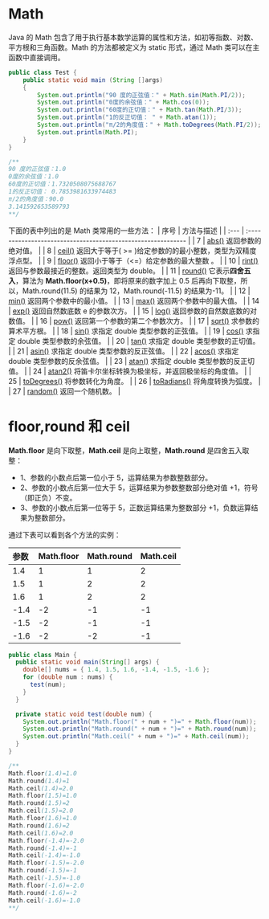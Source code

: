 # Math

Java 的 Math 包含了用于执行基本数学运算的属性和方法，如初等指数、对数、平方根和三角函数。Math 的方法都被定义为 static 形式，通过 Math 类可以在主函数中直接调用。

```java
public class Test {
    public static void main (String []args)
    {
        System.out.println("90 度的正弦值：" + Math.sin(Math.PI/2));
        System.out.println("0度的余弦值：" + Math.cos(0));
        System.out.println("60度的正切值：" + Math.tan(Math.PI/3));
        System.out.println("1的反正切值： " + Math.atan(1));
        System.out.println("π/2的角度值：" + Math.toDegrees(Math.PI/2));
        System.out.println(Math.PI);
    }
}

/**
90 度的正弦值：1.0
0度的余弦值：1.0
60度的正切值：1.7320508075688767
1的反正切值： 0.7853981633974483
π/2的角度值：90.0
3.141592653589793
**/
```

下面的表中列出的是 Math 类常用的一些方法：
| 序号 | 方法与描述 |
| :--- | :----------------------------------------------------------- |
| 7 | [abs()](https://www.runoob.com/java/number-abs.html) 返回参数的绝对值。 |
| 8 | [ceil()](https://www.runoob.com/java/number-ceil.html) 返回大于等于( >= )给定参数的的最小整数，类型为双精度浮点型。 |
| 9 | [floor()](https://www.runoob.com/java/number-floor.html) 返回小于等于（<=）给定参数的最大整数 。 |
| 10 | [rint()](https://www.runoob.com/java/number-rint.html) 返回与参数最接近的整数。返回类型为 double。 |
| 11 | [round()](https://www.runoob.com/java/number-round.html) 它表示**四舍五入**，算法为 **Math.floor(x+0.5)**，即将原来的数字加上 0.5 后再向下取整，所以，Math.round(11.5) 的结果为 12，Math.round(-11.5) 的结果为-11。 |
| 12 | [min()](https://www.runoob.com/java/number-min.html) 返回两个参数中的最小值。 |
| 13 | [max()](https://www.runoob.com/java/number-max.html) 返回两个参数中的最大值。 |
| 14 | [exp()](https://www.runoob.com/java/number-exp.html) 返回自然数底数 e 的参数次方。 |
| 15 | [log()](https://www.runoob.com/java/number-log.html) 返回参数的自然数底数的对数值。 |
| 16 | [pow()](https://www.runoob.com/java/number-pow.html) 返回第一个参数的第二个参数次方。 |
| 17 | [sqrt()](https://www.runoob.com/java/number-sqrt.html) 求参数的算术平方根。 |
| 18 | [sin()](https://www.runoob.com/java/number-sin.html) 求指定 double 类型参数的正弦值。 |
| 19 | [cos()](https://www.runoob.com/java/number-cos.html) 求指定 double 类型参数的余弦值。 |
| 20 | [tan()](https://www.runoob.com/java/number-tan.html) 求指定 double 类型参数的正切值。 |
| 21 | [asin()](https://www.runoob.com/java/number-asin.html) 求指定 double 类型参数的反正弦值。 |
| 22 | [acos()](https://www.runoob.com/java/number-acos.html) 求指定 double 类型参数的反余弦值。 |
| 23 | [atan()](https://www.runoob.com/java/number-atan.html) 求指定 double 类型参数的反正切值。 |
| 24 | [atan2()](https://www.runoob.com/java/number-atan2.html) 将笛卡尔坐标转换为极坐标，并返回极坐标的角度值。 |
| 25 | [toDegrees()](https://www.runoob.com/java/number-todegrees.html) 将参数转化为角度。 |
| 26 | [toRadians()](https://www.runoob.com/java/number-toradians.html) 将角度转换为弧度。 |
| 27 | [random()](https://www.runoob.com/java/number-random.html) 返回一个随机数。 |

# floor,round 和 ceil

**Math.floor** 是向下取整，**Math.ceil** 是向上取整，**Math.round** 是四舍五入取整：

- 1、参数的小数点后第一位小于 5，运算结果为参数整数部分。
- 2、参数的小数点后第一位大于 5，运算结果为参数整数部分绝对值 +1，符号（即正负）不变。
- 3、参数的小数点后第一位等于 5，正数运算结果为整数部分 +1，负数运算结果为整数部分。

通过下表可以看到各个方法的实例：

| 参数 | Math.floor | Math.round | Math.ceil |
| :--- | :--------- | :--------- | :-------- |
| 1.4  | 1          | 1          | 2         |
| 1.5  | 1          | 2          | 2         |
| 1.6  | 1          | 2          | 2         |
| -1.4 | -2         | -1         | -1        |
| -1.5 | -2         | -1         | -1        |
| -1.6 | -2         | -2         | -1        |

```java
public class Main {
  public static void main(String[] args) {
    double[] nums = { 1.4, 1.5, 1.6, -1.4, -1.5, -1.6 };
    for (double num : nums) {
      test(num);
    }
  }

  private static void test(double num) {
    System.out.println("Math.floor(" + num + ")=" + Math.floor(num));
    System.out.println("Math.round(" + num + ")=" + Math.round(num));
    System.out.println("Math.ceil(" + num + ")=" + Math.ceil(num));
  }
}

/**
Math.floor(1.4)=1.0
Math.round(1.4)=1
Math.ceil(1.4)=2.0
Math.floor(1.5)=1.0
Math.round(1.5)=2
Math.ceil(1.5)=2.0
Math.floor(1.6)=1.0
Math.round(1.6)=2
Math.ceil(1.6)=2.0
Math.floor(-1.4)=-2.0
Math.round(-1.4)=-1
Math.ceil(-1.4)=-1.0
Math.floor(-1.5)=-2.0
Math.round(-1.5)=-1
Math.ceil(-1.5)=-1.0
Math.floor(-1.6)=-2.0
Math.round(-1.6)=-2
Math.ceil(-1.6)=-1.0
**/
```
